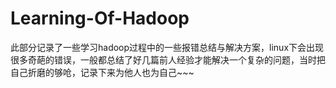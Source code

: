 # Learning-Of-Hadoop
此部分记录了一些学习hadoop过程中的一些报错总结与解决方案，linux下会出现很多奇葩的错误，一般都总结了好几篇前人经验才能解决一个复杂的问题，当时把自己折磨的够呛，记录下来为他人也为自己~~~
